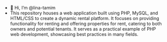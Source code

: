 - 👋 Hi, I’m @lina-tamim
- This repository houses a web application built using PHP, MySQL, and HTML/CSS to create a dynamic rental platform. It focuses on providing functionality for renting and offering properties for rent, catering to both owners and potential tenants. It serves as a practical example of PHP web development, showcasing best practices in many fields.
